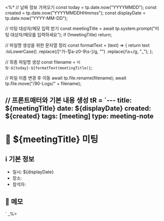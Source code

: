 <%*
// 날짜 정보 가져오기
const today = tp.date.now("YYYYMMDD");
const created = tp.date.now("YYYYMMDDHHmmss");
const displayDate = tp.date.now("YYYY-MM-DD");

// 미팅 대상자/메모 입력 받기
const meetingTitle = await tp.system.prompt("미팅 대상자/메모를 입력하세요");
if (!meetingTitle) return;

// 파일명 생성을 위한 문자열 정리
const formatText = (text) => {
    return text
        .toLowerCase()
        .replace(/[^가-힣a-z0-9\s-]/g, "")
        .replace(/\s+/g, "_");
};

// 최종 파일명 생성
const filename = `미팅-${today}-${formatText(meetingTitle)}`;

// 파일 이름 변경 후 이동
await tp.file.rename(filename);
await tp.file.move("/90-Logs/" + filename);

// 프론트매터와 기본 내용 생성
tR = `---
title: ${meetingTitle}
date: ${displayDate}
created: ${created}
tags: [meeting]
type: meeting-note
---

# 🤝 ${meetingTitle} 미팅

## ℹ️ 기본 정보
- 일시: ${displayDate}
- 장소: 
- 참석자: 

## 📝 메모
`
_%> 